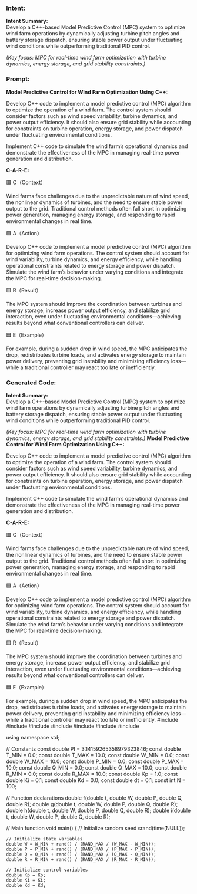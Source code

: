 ### Intent:
**Intent Summary:**  
Develop a C++-based Model Predictive Control (MPC) system to optimize wind farm operations by dynamically adjusting turbine pitch angles and battery storage dispatch, ensuring stable power output under fluctuating wind conditions while outperforming traditional PID control.  

*(Key focus: MPC for real-time wind farm optimization with turbine dynamics, energy storage, and grid stability constraints.)*

### Prompt:
**Model Predictive Control for Wind Farm Optimization Using C++:**

Develop C++ code to implement a model predictive control (MPC) algorithm to optimize the operation of a wind farm. The control system should consider factors such as wind speed variability, turbine dynamics, and power output efficiency. It should also ensure grid stability while accounting for constraints on turbine operation, energy storage, and power dispatch under fluctuating environmental conditions.

Implement C++ code to simulate the wind farm’s operational dynamics and demonstrate the effectiveness of the MPC in managing real-time power generation and distribution.

**C-A-R-E:**

🟥 C（Context）

Wind farms face challenges due to the unpredictable nature of wind speed, the nonlinear dynamics of turbines, and the need to ensure stable power output to the grid. Traditional control methods often fall short in optimizing power generation, managing energy storage, and responding to rapid environmental changes in real time.

🟩 A（Action）

Develop C++ code to implement a model predictive control (MPC) algorithm for optimizing wind farm operations. The control system should account for wind variability, turbine dynamics, and energy efficiency, while handling operational constraints related to energy storage and power dispatch. Simulate the wind farm’s behavior under varying conditions and integrate the MPC for real-time decision-making.

🟨 R（Result）

The MPC system should improve the coordination between turbines and energy storage, increase power output efficiency, and stabilize grid interaction, even under fluctuating environmental conditions—achieving results beyond what conventional controllers can deliver.

🟦 E（Example）

For example, during a sudden drop in wind speed, the MPC anticipates the drop, redistributes turbine loads, and activates energy storage to maintain power delivery, preventing grid instability and minimizing efficiency loss—while a traditional controller may react too late or inefficiently.

### Generated Code:
**Intent Summary:**  
Develop a C++-based Model Predictive Control (MPC) system to optimize wind farm operations by dynamically adjusting turbine pitch angles and battery storage dispatch, ensuring stable power output under fluctuating wind conditions while outperforming traditional PID control.  

*(Key focus: MPC for real-time wind farm optimization with turbine dynamics, energy storage, and grid stability constraints.)*
**Model Predictive Control for Wind Farm Optimization Using C++:**

Develop C++ code to implement a model predictive control (MPC) algorithm to optimize the operation of a wind farm. The control system should consider factors such as wind speed variability, turbine dynamics, and power output efficiency. It should also ensure grid stability while accounting for constraints on turbine operation, energy storage, and power dispatch under fluctuating environmental conditions.

Implement C++ code to simulate the wind farm’s operational dynamics and demonstrate the effectiveness of the MPC in managing real-time power generation and distribution.

**C-A-R-E:**

🟥 C（Context）

Wind farms face challenges due to the unpredictable nature of wind speed, the nonlinear dynamics of turbines, and the need to ensure stable power output to the grid. Traditional control methods often fall short in optimizing power generation, managing energy storage, and responding to rapid environmental changes in real time.

🟩 A（Action）

Develop C++ code to implement a model predictive control (MPC) algorithm for optimizing wind farm operations. The control system should account for wind variability, turbine dynamics, and energy efficiency, while handling operational constraints related to energy storage and power dispatch. Simulate the wind farm’s behavior under varying conditions and integrate the MPC for real-time decision-making.

🟨 R（Result）

The MPC system should improve the coordination between turbines and energy storage, increase power output efficiency, and stabilize grid interaction, even under fluctuating environmental conditions—achieving results beyond what conventional controllers can deliver.

🟦 E（Example）

For example, during a sudden drop in wind speed, the MPC anticipates the drop, redistributes turbine loads, and activates energy storage to maintain power delivery, preventing grid instability and minimizing efficiency loss—while a traditional controller may react too late or inefficiently.
#include <iostream>
#include <vector>
#include <cmath>
#include <cstdlib>
#include <ctime>
#include <chrono>
#include <string>

using namespace std;

// Constants
const double PI = 3.14159265358979323846;
const double T_MIN = 0.0;
const double T_MAX = 10.0;
const double W_MIN = 0.0;
const double W_MAX = 10.0;
const double P_MIN = 0.0;
const double P_MAX = 10.0;
const double Q_MIN = 0.0;
const double Q_MAX = 10.0;
const double R_MIN = 0.0;
const double R_MAX = 10.0;
const double Kp = 1.0;
const double Ki = 0.1;
const double Kd = 0.0;
const double dt = 0.1;
const int N = 100;

// Function declarations
double f(double t, double W, double P, double Q, double R);
double g(double t, double W, double P, double Q, double R);
double h(double t, double W, double P, double Q, double R);
double i(double t, double W, double P, double Q, double R);

// Main function
void main() {
    // Initialize random seed
    srand(time(NULL));

    // Initialize state variables
    double W = W_MIN + rand() / (RAND_MAX / (W_MAX - W_MIN));
    double P = P_MIN + rand() / (RAND_MAX / (P_MAX - P_MIN));
    double Q = Q_MIN + rand() / (RAND_MAX / (Q_MAX - Q_MIN));
    double R = R_MIN + rand() / (RAND_MAX / (R_MAX - R_MIN));

    // Initialize control variables
    double Kp = Kp;
    double Ki = Ki;
    double Kd = Kd;
